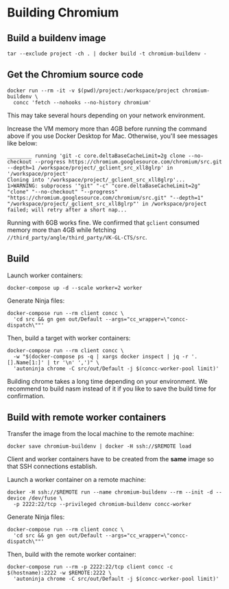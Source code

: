 # Building Chromium

## Build a buildenv image

```shell
tar --exclude project -ch . | docker build -t chromium-buildenv -
```

## Get the Chromium source code

```shell
docker run --rm -it -v $(pwd)/project:/workspace/project chromium-buildenv \
  concc 'fetch --nohooks --no-history chromium'
```

This may take several hours depending on your network environment.

Increase the VM memory more than 4GB before running the command above if you use Docker Desktop
for Mac.  Otherwise, you'll see messages like below:

```text
________ running 'git -c core.deltaBaseCacheLimit=2g clone --no-checkout --progress https://chromium.googlesource.com/chromium/src.git --depth=1 /workspace/project/_gclient_src_xll8glrp' in '/workspace/project'
Cloning into '/workspace/project/_gclient_src_xll8glrp'...
1>WARNING: subprocess '"git" "-c" "core.deltaBaseCacheLimit=2g" "clone" "--no-checkout" "--progress" "https://chromium.googlesource.com/chromium/src.git" "--depth=1" "/workspace/project/_gclient_src_xll8glrp"' in /workspace/project failed; will retry after a short nap...
```

Running with 6GB works fine.  We confirmed that `gclient` consumed memory more than 4GB while
fetching `//third_party/angle/third_party/VK-GL-CTS/src`.

## Build

Launch worker containers:

```shell
docker-compose up -d --scale worker=2 worker
```

Generate Ninja files:

```shell
docker-compose run --rm client concc \
  'cd src && gn gen out/Default --args="cc_wrapper=\"concc-dispatch\""'
```

Then, build a target with worker containers:

```shell
docker-compose run --rm client concc \
  -w "$(docker-compose ps -q | xargs docker inspect | jq -r '.[].Name[1:]' | tr '\n' ',')" \
  'autoninja chrome -C src/out/Default -j $(concc-worker-pool limit)'
```

Building chrome takes a long time depending on your environment.  We recommend to build nasm
instead of it if you like to save the build time for confirmation.

## Build with remote worker containers

Transfer the image from the local machine to the remote machine:

```shell
docker save chromium-buildenv | docker -H ssh://$REMOTE load
```

Client and worker containers have to be created from the **same** image so that SSH connections establish.

Launch a worker container on a remote machine:

```shell
docker -H ssh://$REMOTE run --name chromium-buildenv --rm --init -d --device /dev/fuse \
  -p 2222:22/tcp --privileged chromium-buildenv concc-worker
```

Generate Ninja files:

```shell
docker-compose run --rm client concc \
  'cd src && gn gen out/Default --args="cc_wrapper=\"concc-dispatch\""'
```

Then, build with the remote worker container:

```shell
docker-compose run --rm -p 2222:22/tcp client concc -c $(hostname):2222 -w $REMOTE:2222 \
  'autoninja chrome -C src/out/Default -j $(concc-worker-pool limit)'
```
